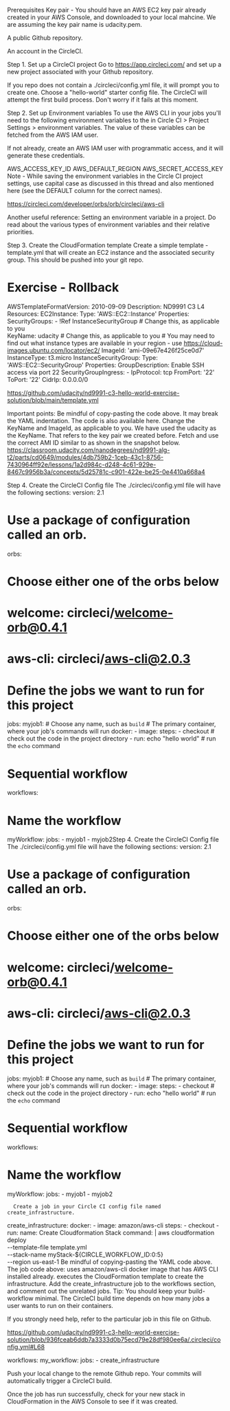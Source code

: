 Prerequisites
Key pair - You should have an AWS EC2 key pair already created in your AWS Console, and downloaded to your local mahcine. We are assuming the key pair name is udacity.pem.

A public Github repository.

An account in the CircleCI.

Step 1. Set up a CircleCI project
Go to https://app.circleci.com/ and set up a new project associated with your Github repository.

If you repo does not contain a ./circleci/config.yml file, it will prompt you to create one. Choose a "hello-world" starter config file. The CircleCI will attempt the first build process. Don't worry if it fails at this moment.

Step 2. Set up Environment variables
To use the AWS CLI in your jobs you'll need to the following environment variables to the in Circle CI > Project Settings > environment variables. The value of these variables can be fetched from the AWS IAM user.

If not already, create an AWS IAM user with programmatic access, and it will generate these credentials.

AWS_ACCESS_KEY_ID
AWS_DEFAULT_REGION
AWS_SECRET_ACCESS_KEY
Note - While saving the environment variables in the Circle CI project settings, use capital case as discussed in this thread and also mentioned here (see the DEFAULT column for the correct names).

https://circleci.com/developer/orbs/orb/circleci/aws-cli

Another useful reference: Setting an environment variable in a project. Do read about the various types of environment variables and their relative priorities.

Step 3. Create the CloudFormation template
Create a simple template - template.yml that will create an EC2 instance and the associated security group. This should be pushed into your git repo.
# Exercise - Rollback
AWSTemplateFormatVersion: 2010-09-09
Description: ND9991 C3 L4 
Resources:
  EC2Instance:
    Type: 'AWS::EC2::Instance'
    Properties:
      SecurityGroups:
        - !Ref InstanceSecurityGroup
      # Change this, as applicable to you      
      KeyName: udacity
      # Change this, as applicable to you
      # You may need to find out what instance types are available in your region - use https://cloud-images.ubuntu.com/locator/ec2/
      ImageId: 'ami-09e67e426f25ce0d7' 
      InstanceType: t3.micro
  InstanceSecurityGroup:
    Type: 'AWS::EC2::SecurityGroup'
    Properties:
      GroupDescription: Enable SSH access via port 22
      SecurityGroupIngress:
        - IpProtocol: tcp
          FromPort: '22'
          ToPort: '22'
          CidrIp: 0.0.0.0/0 

https://github.com/udacity/nd9991-c3-hello-world-exercise-solution/blob/main/template.yml

Important points:
Be mindful of copy-pasting the code above. It may break the YAML indentation. The code is also available here.
Change the KeyName and ImageId, as applicable to you.
We have used the udacity as the KeyName. That refers to the key pair we created before.
Fetch and use the correct AMI ID similar to as shown in the snapshot below.
https://classroom.udacity.com/nanodegrees/nd9991-alg-t2/parts/cd0649/modules/4db759b2-1ceb-43c1-8756-7430964ff92e/lessons/1a2d984c-d248-4c61-929e-8467c9956b3a/concepts/5d25781c-c901-422e-be25-0e4410a668a4

Step 4. Create the CircleCI Config file
The ./circleci/config.yml file will have the following sections:
version: 2.1
# Use a package of configuration called an orb.
orbs:
  # Choose either one of the orbs below
  # welcome: circleci/welcome-orb@0.4.1
  # aws-cli: circleci/aws-cli@2.0.3
# Define the jobs we want to run for this project
jobs:
  myjob1:  # Choose any name, such as `build`
      # The primary container, where your job's commands will run
      docker:
        - image: 
      steps:
        - checkout # check out the code in the project directory
        - run: echo "hello world" # run the `echo` command
# Sequential workflow
workflows:
  # Name the workflow
  myWorkflow:
    jobs:
      - myjob1
      - myjob2Step 4. Create the CircleCI Config file
The ./circleci/config.yml file will have the following sections:
version: 2.1
# Use a package of configuration called an orb.
orbs:
  # Choose either one of the orbs below
  # welcome: circleci/welcome-orb@0.4.1
  # aws-cli: circleci/aws-cli@2.0.3
# Define the jobs we want to run for this project
jobs:
  myjob1:  # Choose any name, such as `build`
      # The primary container, where your job's commands will run
      docker:
        - image: 
      steps:
        - checkout # check out the code in the project directory
        - run: echo "hello world" # run the `echo` command
# Sequential workflow
workflows:
  # Name the workflow
  myWorkflow:
    jobs:
      - myjob1
      - myjob2


      Create a job in your Circle CI config file named create_infrastructure.
  create_infrastructure: 
      docker:
        - image: amazon/aws-cli
      steps:
        - checkout
        - run:
            name: Create Cloudformation Stack
            command: |
              aws cloudformation deploy \
                --template-file template.yml \
                --stack-name myStack-${CIRCLE_WORKFLOW_ID:0:5} \
                --region us-east-1
Be mindful of copying-pasting the YAML code above. The job code above:
uses amazon/aws-cli docker image that has AWS CLI installed already.
executes the CloudFormation template to create the infrastructure.
Add the create_infrastructure job to the workflows section, and comment out the unrelated jobs.
Tip: You should keep your build-workflow minimal. The CircleCI build time depends on how many jobs a user wants to run on their containers.

If you strongly need help, refer to the particular job in this file on Github.

https://github.com/udacity/nd9991-c3-hello-world-exercise-solution/blob/936fceab6ddb7a3333d0b75ecd79e28df980ee6a/.circleci/config.yml#L68


workflows:
  my_workflow:
      jobs:
        - create_infrastructure

Push your local change to the remote Github repo. Your commits will automatically trigger a CircleCI build.

Once the job has run successfully, check for your new stack in CloudFormation in the AWS Console to see if it was created.

